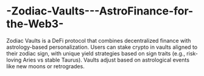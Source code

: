 # -Zodiac-Vaults---AstroFinance-for-the-Web3-
Zodiac Vaults is a DeFi protocol that combines decentralized finance with astrology-based personalization. Users can stake crypto in vaults aligned to their zodiac sign, with unique yield strategies based on sign traits (e.g., risk-loving Aries vs stable Taurus). Vaults adjust based on astrological events like new moons or retrogrades.
